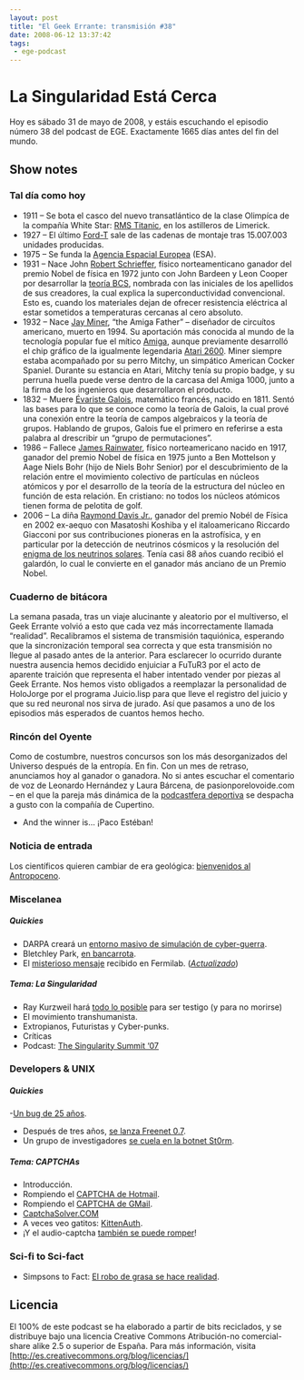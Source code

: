 ```yaml
---
layout: post
title: "El Geek Errante: transmisión #38"
date: 2008-06-12 13:37:42
tags:
 - ege-podcast
---
```


# La Singularidad Está Cerca
Hoy es sábado 31 de mayo de 2008, y estáis escuchando el episodio número 38 del podcast de EGE. Exactamente 1665 días antes del fin del mundo.

## Show notes

### Tal día como hoy
- 1911 – Se bota el casco del nuevo transatlántico de la clase Olimpíca de la compañía White Star: [RMS Titanic](https://en.wikipedia.org/wiki/RMS_Titanic), en los astilleros de Limerick.
- 1927 – El último [Ford-T](https://en.wikipedia.org/wiki/Ford_Model_T) sale de las cadenas de montaje tras 15.007.003 unidades producidas.
- 1975 – Se funda la [Agencia Espacial Europea](http://www.esa.int/ESA) (ESA).
- 1931 – Nace John [Robert Schrieffer](http://www.nobelprize.org/nobel_prizes/physics/laureates/1972/schrieffer-bio.html), físico norteamenticano ganador del premio Nobel de física en 1972 junto con John Bardeen y Leon Cooper por desarrollar la [teoría BCS](https://en.wikipedia.org/wiki/BCS_theory), nombrada con las iniciales de los apellidos de sus creadores, la cual explica la superconductividad convencional. Esto es, cuando los materiales dejan de ofrecer resistencia eléctrica al estar sometidos a temperaturas cercanas al cero absoluto.
- 1932 – Nace [Jay Miner](https://en.wikipedia.org/wiki/Jay_Miner), “the Amiga Father” – diseñador de circuítos americano, muerto en 1994. Su aportación más conocida al mundo de la tecnología popular fue el mítico [Amiga](https://en.wikipedia.org/wiki/Amiga), aunque previamente desarrolló el chip gráfico de la igualmente legendaria [Atari 2600](https://en.wikipedia.org/wiki/Atari_2600). Miner siempre estaba acompañado por su perro Mitchy, un simpático American Cocker Spaniel. Durante su estancia en Atari, Mitchy tenía su propio badge, y su perruna huella puede verse dentro de la carcasa del Amiga 1000, junto a la firma de los ingenieros que desarrollaron el producto.
- 1832 – Muere [Évariste Galois](https://en.wikipedia.org/wiki/%C3%89variste_Galois), matemático francés, nacido en 1811. Sentó las bases para lo que se conoce como la teoría de Galois, la cual prové una conexión entre la teoría de campos algebraicos y la teoría de grupos. Hablando de grupos, Galois fue el primero en referirse a esta palabra al drescribir un “grupo de permutaciones”.
- 1986 – Fallece [James Rainwater](http://www.nobelprize.org/nobel_prizes/physics/laureates/1975/rainwater-bio.html), físico norteamericano nacido en 1917, ganador del premio Nobel de física en 1975 junto a Ben Mottelson y Aage Niels Bohr (hijo de Niels Bohr Senior) por el descubrimiento de la relación entre el movimiento colectivo de partículas en núcleos atómicos y por el desarrollo de la teoría de la estructura del núcleo en función de esta relación. En cristiano: no todos los núcleos atómicos tienen forma de pelotita de golf.
- 2006 – La diña [Raymond Davis Jr.](http://www.nobelprize.org/nobel_prizes/physics/laureates/2002/davis-bio.html), ganador del premio Nobél de Física en 2002 ex-aequo con Masatoshi Koshiba y el italoamericano Riccardo Giacconi por sus contribuciones pioneras en la astrofísica, y en particular por la detección de neutrinos cósmicos y la resolución del [enigma de los neutrinos solares](https://en.wikipedia.org/wiki/Solar_neutrino_problem). Tenía casi 88 años cuando recibió el galardón, lo cual le convierte en el ganador más anciano de un Premio Nobel.

### Cuaderno de bitácora
La semana pasada, tras un viaje alucinante y aleatorio por el multiverso, el Geek Errante volvió a esto que cada vez más incorrectamente llamada “realidad”. Recalibramos el sistema de transmisión taquiónica, esperando que la sincronización temporal sea correcta y que esta transmisión no llegue al pasado antes de la anterior. Para esclarecer lo ocurrido durante nuestra ausencia hemos decidido enjuiciar a FuTuR3 por el acto de aparente traición que representa el haber intentado vender por piezas al Geek Errante. Nos hemos visto obligados a reemplazar la personalidad de HoloJorge por el programa Juicio.lisp para que lleve el registro del juicio y que su red neuronal nos sirva de jurado. Así que pasamos a uno de los episodios más esperados de cuantos hemos hecho.

### Rincón del Oyente
Como de costumbre, nuestros concursos son los más desorganizados del Universo después de la entropía. En fin. Con un mes de retraso, anunciamos hoy al ganador o ganadora. No si antes escuchar el comentario de voz de Leonardo Hernández y Laura Bárcena, de pasionporelovoide.com – en el que la pareja más dinámica de la [podcastfera deportiva](http://pasionporelovoide.com/podcast/) se despacha a gusto con la compañía de Cupertino.
- And the winner is… ¡Paco Estéban!

### Noticia de entrada
Los científicos quieren cambiar de era geológica: [bienvenidos al Antropoceno](http://dotearth.blogs.nytimes.com/2008/01/28/earth-is-us/).

### Miscelanea

##### Quickies
- DARPA creará un [entorno masivo de simulación de cyber-guerra](http://www.theregister.co.uk/2008/05/07/darpa_cyber_range_rfp/).
- Bletchley Park, [en bancarrota](http://www.theregister.co.uk/2008/05/30/bletchley_park/).
- El [misterioso mensaje](https://it.slashdot.org/story/08/05/16/146252/fermilab-calls-for-code-crackers) recibido en Fermilab. ([*Actualizado*](https://it.slashdot.org/story/08/05/20/0114211/breaking-the-fermilab-code))

##### Tema: La Singularidad
- Ray Kurzweil hará [todo lo posible](https://www.wired.com/2008/03/ff-kurzweil/) para ser testigo (y para no morirse)
- El movimiento transhumanista.
- Extropianos, Futuristas y Cyber-punks.
- Críticas
- Podcast: [The Singularity Summit ‘07](https://en.wikipedia.org/wiki/Singularity_Summit#2007)

### Developers & UNIX

##### Quickies
-[Un bug de 25 años](http://www.osnews.com/story/19731/The-25-Year-Old-UNIX-Bug).
- Después de tres años, [se lanza Freenet 0.7](https://yro.slashdot.org/story/08/05/08/1951206/After-3-Years-Freenet-07-Released).
- Un grupo de investigadores [se cuela en la botnet St0rm](https://it.slashdot.org/story/08/04/24/1426249/researchers-infiltrate-and-pollute-storm-botnet).

##### Tema: CAPTCHAs
- Introducción.
- Rompiendo el [CAPTCHA de Hotmail](http://arstechnica.com/security/2008/04/gone-in-60-seconds-spambot-cracks-livehotmail-captcha/).
- Rompiendo el [CAPTCHA de GMail](http://web.archive.org/web/20100225114910/http://securitylabs.websense.com/content/Blogs/2919.aspx).
- [CaptchaSolver.COM](http://web.archive.org/web/20100217152744/http://www.captchasolver.com/)
- A veces veo gatitos: [KittenAuth](https://thepcspy.com/read/the_cutest_humantest_kittenauth/).
- ¡Y el audio-captcha [también se puede romper](http://web.archive.org/web/20100213054416/http://blog.wintercore.com/?p=11#more-11)!

### Sci-fi to Sci-fact
- Simpsons to Fact: [El robo de grasa se hace realidad](http://www.nytimes.com/2008/05/30/us/30grease.html).

## Licencia
El 100% de este podcast se ha elaborado a partir de bits reciclados, y se distribuye bajo una licencia Creative Commons Atribución-no comercial-share alike 2.5 o superior de España. Para más información, visita [http://es.creativecommons.org/blog/licencias/](http://es.creativecommons.org/blog/licencias/)


